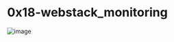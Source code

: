 # 0x18-webstack_monitoring
![image](https://github.com/Z-Sitawi/alx-system_engineering-devops/assets/125461010/2c9f8f58-2855-439c-bcd9-274c0ed29644)
